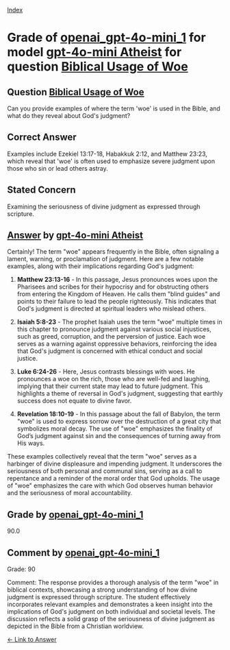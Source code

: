 
[Index](../../../../index.md)
# Grade of [openai_gpt-4o-mini_1](../../../grading_models/openai_gpt-4o-mini_1.md) for model [gpt-4o-mini Atheist](../../../answering_models/gpt-4o-mini_Atheist.md) for question [Biblical Usage of Woe](../../../questions/Biblical_Usage_of_Woe.md)

## Question [Biblical Usage of Woe](../../../questions/Biblical_Usage_of_Woe.md)
Can you provide examples of where the term 'woe' is used in the Bible, and what do they reveal about God's judgment?

## Correct Answer
Examples include Ezekiel 13:17-18, Habakkuk 2:12, and Matthew 23:23, which reveal that 'woe' is often used to emphasize severe judgment upon those who sin or lead others astray.

## Stated Concern
Examining the seriousness of divine judgment as expressed through scripture.

## [Answer](../Biblical_Usage_of_Woe.md) by [gpt-4o-mini Atheist](../../../answering_models/gpt-4o-mini_Atheist.md)
Certainly! The term "woe" appears frequently in the Bible, often signaling a lament, warning, or proclamation of judgment. Here are a few notable examples, along with their implications regarding God's judgment:

1. **Matthew 23:13-16** - In this passage, Jesus pronounces woes upon the Pharisees and scribes for their hypocrisy and for obstructing others from entering the Kingdom of Heaven. He calls them "blind guides" and points to their failure to lead the people righteously. This indicates that God's judgment is directed at spiritual leaders who mislead others.

2. **Isaiah 5:8-23** - The prophet Isaiah uses the term "woe" multiple times in this chapter to pronounce judgment against various social injustices, such as greed, corruption, and the perversion of justice. Each woe serves as a warning against oppressive behaviors, reinforcing the idea that God's judgment is concerned with ethical conduct and social justice.

3. **Luke 6:24-26** - Here, Jesus contrasts blessings with woes. He pronounces a woe on the rich, those who are well-fed and laughing, implying that their current state may lead to future judgment. This highlights a theme of reversal in God's judgment, suggesting that earthly success does not equate to divine favor.

4. **Revelation 18:10-19** - In this passage about the fall of Babylon, the term "woe" is used to express sorrow over the destruction of a great city that symbolizes moral decay. The use of "woe" emphasizes the finality of God’s judgment against sin and the consequences of turning away from His ways.

These examples collectively reveal that the term "woe" serves as a harbinger of divine displeasure and impending judgment. It underscores the seriousness of both personal and communal sins, serving as a call to repentance and a reminder of the moral order that God upholds. The usage of "woe" emphasizes the care with which God observes human behavior and the seriousness of moral accountability.

## Grade by [openai_gpt-4o-mini_1](../../../grading_models/openai_gpt-4o-mini_1.md)
90.0

## Comment by [openai_gpt-4o-mini_1](../../../grading_models/openai_gpt-4o-mini_1.md)
Grade: 90

Comment: The response provides a thorough analysis of the term "woe" in biblical contexts, showcasing a strong understanding of how divine judgment is expressed through scripture. The student effectively incorporates relevant examples and demonstrates a keen insight into the implications of God's judgment on both individual and societal levels. The discussion reflects a solid grasp of the seriousness of divine judgment as depicted in the Bible from a Christian worldview.

[&lt;- Link to Answer](../Biblical_Usage_of_Woe.md)
